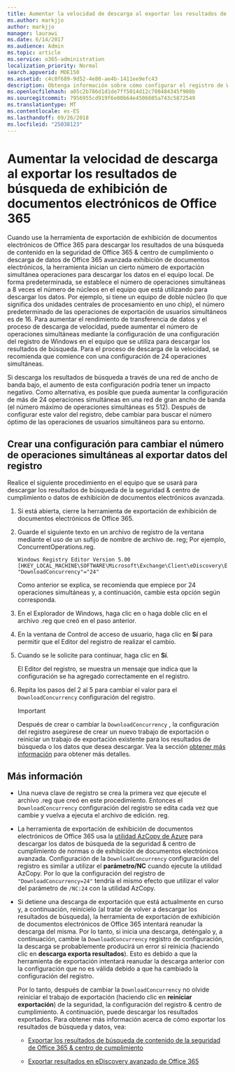 ```yaml
---
title: Aumentar la velocidad de descarga al exportar los resultados de búsqueda de exhibición de documentos electrónicos de Office 365
ms.author: markjjo
author: markjjo
manager: laurawi
ms.date: 6/14/2017
ms.audience: Admin
ms.topic: article
ms.service: o365-administration
localization_priority: Normal
search.appverid: MOE150
ms.assetid: c4c8f689-9d52-4e80-ae4b-1411ee9efc43
description: Obtenga información sobre cómo configurar el registro de Windows para aumentar el rendimiento de los datos al descargar los resultados de búsqueda y búsqueda de datos de la seguridad de Office 365 &amp; centro de cumplimiento y Office 365 avanzada de exhibición de documentos electrónicos.
ms.openlocfilehash: a05c2b786d1d1de7ff5014d12c708484345f908b
ms.sourcegitcommit: 7956955cd919f6e00b64e4506605a743c5872549
ms.translationtype: MT
ms.contentlocale: es-ES
ms.lasthandoff: 09/26/2018
ms.locfileid: "25038123"
---
```

# <a name="increase-the-download-speed-when-exporting-ediscovery-search-results-from-office-365"></a>Aumentar la velocidad de descarga al exportar los resultados de búsqueda de exhibición de documentos electrónicos de Office 365

Cuando use la herramienta de exportación de exhibición de documentos electrónicos de Office 365 para descargar los resultados de una búsqueda de contenido en la seguridad de Office 365 &amp; centro de cumplimiento o descarga de datos de Office 365 avanzada exhibición de documentos electrónicos, la herramienta inician un cierto número de exportación simultánea operaciones para descargar los datos en el equipo local. De forma predeterminada, se establece el número de operaciones simultáneas a 8 veces el número de núcleos en el equipo que está utilizando para descargar los datos. Por ejemplo, si tiene un equipo de doble núcleo (lo que significa dos unidades centrales de procesamiento en uno chip), el número predeterminado de las operaciones de exportación de usuarios simultáneos es de 16. Para aumentar el rendimiento de transferencia de datos y el proceso de descarga de velocidad, puede aumentar el número de operaciones simultáneas mediante la configuración de una configuración del registro de Windows en el equipo que se utiliza para descargar los resultados de búsqueda. Para el proceso de descarga de la velocidad, se recomienda que comience con una configuración de 24 operaciones simultáneas.
  
Si descarga los resultados de búsqueda a través de una red de ancho de banda bajo, el aumento de esta configuración podría tener un impacto negativo. Como alternativa, es posible que pueda aumentar la configuración de más de 24 operaciones simultáneas en una red de gran ancho de banda (el número máximo de operaciones simultáneas es 512). Después de configurar este valor del registro, debe cambiar para buscar el número óptimo de las operaciones de usuarios simultáneos para su entorno.
  
## <a name="create-a-registry-setting-to-change-the-number-of-concurrent-operations-when-exporting-data"></a>Crear una configuración para cambiar el número de operaciones simultáneas al exportar datos del registro

Realice el siguiente procedimiento en el equipo que se usará para descargar los resultados de búsqueda de la seguridad &amp; centro de cumplimiento o datos de exhibición de documentos electrónicos avanzada.
  
1. Si está abierta, cierre la herramienta de exportación de exhibición de documentos electrónicos de Office 365. 
    
2. Guarde el siguiente texto en un archivo de registro de la ventana mediante el uso de un sufijo de nombre de archivo de. reg; Por ejemplo, ConcurrentOperations.reg. 
    
    ```
    Windows Registry Editor Version 5.00
    [HKEY_LOCAL_MACHINE\SOFTWARE\Microsoft\Exchange\Client\eDiscovery\ExportTool]
    "DownloadConcurrency"="24"
    ```

    Como anterior se explica, se recomienda que empiece por 24 operaciones simultáneas y, a continuación, cambie esta opción según corresponda.
    
3. En el Explorador de Windows, haga clic en o haga doble clic en el archivo .reg que creó en el paso anterior.
    
4. En la ventana de Control de acceso de usuario, haga clic en **Sí** para permitir que el Editor del registro de realizar el cambio. 
    
5. Cuando se le solicite para continuar, haga clic en **Sí**.
    
    El Editor del registro, se muestra un mensaje que indica que la configuración se ha agregado correctamente en el registro.
    
6. Repita los pasos del 2 al 5 para cambiar el valor para el `DownloadConcurrency` configuración del registro. 
    
    > [!IMPORTANT]
    > Después de crear o cambiar la `DownloadConcurrency` , la configuración del registro asegúrese de crear un nuevo trabajo de exportación o reiniciar un trabajo de exportación existente para los resultados de búsqueda o los datos que desea descargar. Vea la sección [obtener más información](increase-download-speeds-when-exporting-ediscovery-results.md#moreinfo) para obtener más detalles. 
  
## <a name="more-information"></a>Más información

- Una nueva clave de registro se crea la primera vez que ejecute el archivo .reg que creó en este procedimiento. Entonces el `DownloadConcurrency` configuración del registro se edita cada vez que cambie y vuelva a ejecuta el archivo de edición. reg. 
    
- La herramienta de exportación de exhibición de documentos electrónicos de Office 365 usa la [utilidad AzCopy de Azure](https://go.microsoft.com/fwlink/?linkid=849949) para descargar los datos de búsqueda de la seguridad &amp; centro de cumplimiento de normas o de exhibición de documentos electrónicos avanzada. Configuración de la `DownloadConcurrency` configuración del registro es similar a utilizar el **parámetro/NC** cuando ejecute la utilidad AzCopy. Por lo que la configuración del registro de `"DownloadConcurrency=24"` tendría el mismo efecto que utilizar el valor del parámetro de `/NC:24` con la utilidad AzCopy. 
    
- Si detiene una descarga de exportación que está actualmente en curso y, a continuación, reinícielo (al tratar de volver a descargar los resultados de búsqueda), la herramienta de exportación de exhibición de documentos electrónicos de Office 365 intentará reanudar la descarga del misma. Por lo tanto, si inicia una descarga, deténgalo y, a continuación, cambie la `DownloadConcurrency` registro de configuración, la descarga se probablemente producirá un error si reinicia (haciendo clic en **descarga exporta resultados**). Esto es debido a que la herramienta de exportación intentará reanudar la descarga anterior con la configuración que no es válida debido a que ha cambiado la configuración del registro.
    
    Por lo tanto, después de cambiar la `DownloadConcurrency` no olvide reiniciar el trabajo de exportación (haciendo clic en **reiniciar exportación**) de la seguridad, la configuración del registro &amp; centro de cumplimiento. A continuación, puede descargar los resultados exportados. Para obtener más información acerca de cómo exportar los resultados de búsqueda y datos, vea:
    
  - [Exportar los resultados de búsqueda de contenido de la seguridad de Office 365 &amp; centro de cumplimiento](export-search-results.md)
    
  - [Exportar resultados en eDiscovery avanzado de Office 365](export-results-in-advanced-ediscovery.md)
    
